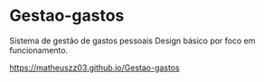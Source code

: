 # Gestao-gastos
Sistema de gestão de gastos pessoais
Design básico por foco em funcionamento.

https://matheuszz03.github.io/Gestao-gastos
